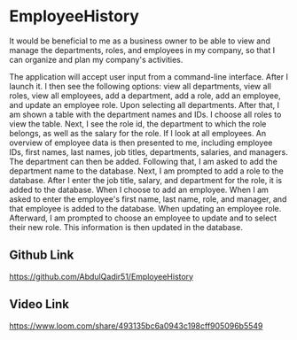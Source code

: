 # EmployeeHistory


It would be beneficial to me as a business owner to be able to view and manage the departments, roles, and employees in my company, so that I can organize and plan my company's activities.


The application will accept user input from a command-line interface. After I launch it. I then see the following options: view all departments, view all roles, view all employees, add a department, add a role, add an employee, and update an employee role. Upon selecting all departments. After that, I am shown a table with the department names and IDs. I choose all roles to view the table. Next, I see the role id, the department to which the role belongs, as well as the salary for the role. If I look at all employees. An overview of employee data is then presented to me, including employee IDs, first names, last names, job titles, departments, salaries, and managers. The department can then be added. Following that, I am asked to add the department name to the database. Next, I am prompted to add a role to the database. After I enter the job title, salary, and department for the role, it is added to the database. When I choose to add an employee. When I am asked to enter the employee's first name, last name, role, and manager, and that employee is added to the database. When updating an employee role. Afterward, I am prompted to choose an employee to update and to select their new role. This information is then updated in the database.


## Github Link
https://github.com/AbdulQadir51/EmployeeHistory

## Video Link
https://www.loom.com/share/493135bc6a0943c198cff905096b5549

